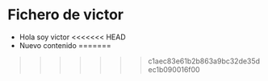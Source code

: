 # Fichero de victor

* Hola soy victor
<<<<<<< HEAD
* Nuevo contenido
=======
>>>>>>> c1aec83e61b2b863a9bc32de35dec1b090016f00
